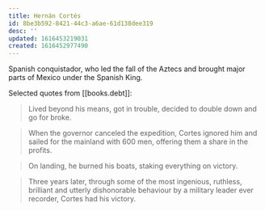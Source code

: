 ```yaml
---
title: Hernán Cortés
id: 8be3b592-8421-44c3-a6ae-61d138dee319
desc: ''
updated: 1616453219031
created: 1616452977490
---
```


Spanish conquistador, who led the fall of the Aztecs and brought major parts of Mexico under the Spanish King.

Selected quotes from [[books.debt]]:
>Lived beyond his means, got in trouble, decided to double down and go for broke.

>When the governor canceled the expedition, Cortes ignored him and sailed for the mainland with 600 men, offering them a share in the profits.

>On landing, he burned his boats, staking everything on victory.

>Three years later, through some of the most ingenious, ruthless, brilliant and utterly dishonorable behaviour by a military leader ever recorder, Cortes had his victory.
